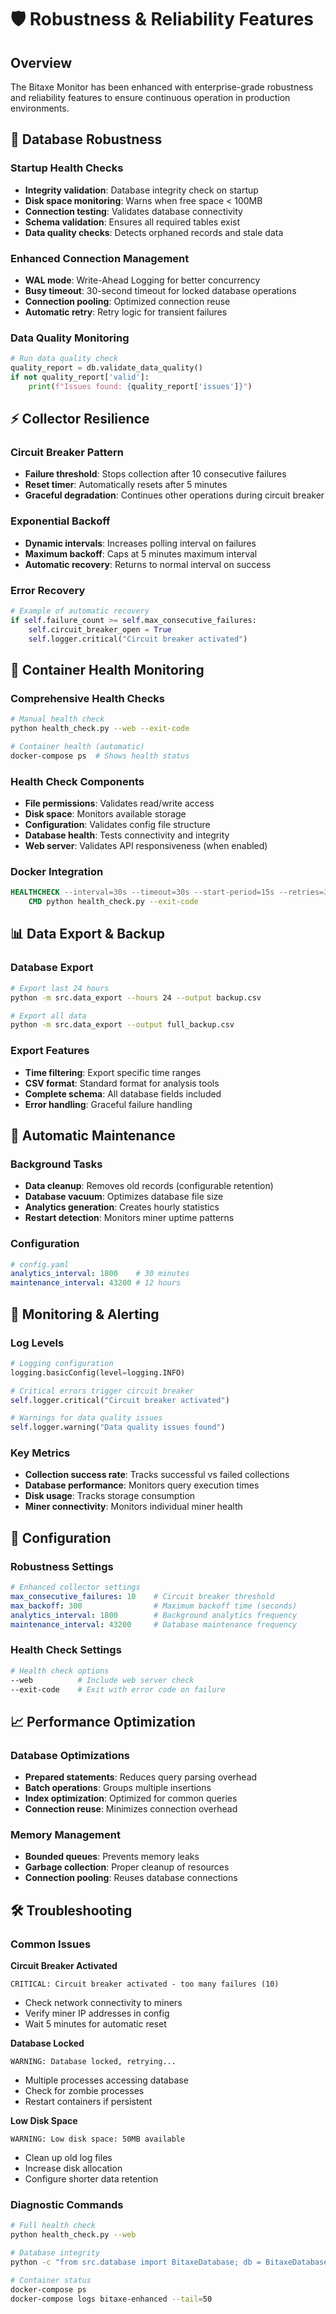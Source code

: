# 🛡️ Robustness & Reliability Features

## Overview

The Bitaxe Monitor has been enhanced with enterprise-grade robustness and reliability features to ensure continuous operation in production environments.

## 🔧 Database Robustness

### Startup Health Checks
- **Integrity validation**: Database integrity check on startup
- **Disk space monitoring**: Warns when free space < 100MB
- **Connection testing**: Validates database connectivity
- **Schema validation**: Ensures all required tables exist
- **Data quality checks**: Detects orphaned records and stale data

### Enhanced Connection Management
- **WAL mode**: Write-Ahead Logging for better concurrency
- **Busy timeout**: 30-second timeout for locked database operations
- **Connection pooling**: Optimized connection reuse
- **Automatic retry**: Retry logic for transient failures

### Data Quality Monitoring
```python
# Run data quality check
quality_report = db.validate_data_quality()
if not quality_report['valid']:
    print(f"Issues found: {quality_report['issues']}")
```

## ⚡ Collector Resilience

### Circuit Breaker Pattern
- **Failure threshold**: Stops collection after 10 consecutive failures
- **Reset timer**: Automatically resets after 5 minutes
- **Graceful degradation**: Continues other operations during circuit breaker

### Exponential Backoff
- **Dynamic intervals**: Increases polling interval on failures
- **Maximum backoff**: Caps at 5 minutes maximum interval
- **Automatic recovery**: Returns to normal interval on success

### Error Recovery
```python
# Example of automatic recovery
if self.failure_count >= self.max_consecutive_failures:
    self.circuit_breaker_open = True
    self.logger.critical("Circuit breaker activated")
```

## 🐳 Container Health Monitoring

### Comprehensive Health Checks
```bash
# Manual health check
python health_check.py --web --exit-code

# Container health (automatic)
docker-compose ps  # Shows health status
```

### Health Check Components
- **File permissions**: Validates read/write access
- **Disk space**: Monitors available storage
- **Configuration**: Validates config file structure
- **Database health**: Tests connectivity and integrity
- **Web server**: Validates API responsiveness (when enabled)

### Docker Integration
```dockerfile
HEALTHCHECK --interval=30s --timeout=30s --start-period=15s --retries=3 \
    CMD python health_check.py --exit-code
```

## 📊 Data Export & Backup

### Database Export
```bash
# Export last 24 hours
python -m src.data_export --hours 24 --output backup.csv

# Export all data
python -m src.data_export --output full_backup.csv
```

### Export Features
- **Time filtering**: Export specific time ranges
- **CSV format**: Standard format for analysis tools
- **Complete schema**: All database fields included
- **Error handling**: Graceful failure handling

## 🔄 Automatic Maintenance

### Background Tasks
- **Data cleanup**: Removes old records (configurable retention)
- **Database vacuum**: Optimizes database file size
- **Analytics generation**: Creates hourly statistics
- **Restart detection**: Monitors miner uptime patterns

### Configuration
```yaml
# config.yaml
analytics_interval: 1800    # 30 minutes
maintenance_interval: 43200 # 12 hours
```

## 🚨 Monitoring & Alerting

### Log Levels
```python
# Logging configuration
logging.basicConfig(level=logging.INFO)

# Critical errors trigger circuit breaker
self.logger.critical("Circuit breaker activated")

# Warnings for data quality issues
self.logger.warning("Data quality issues found")
```

### Key Metrics
- **Collection success rate**: Tracks successful vs failed collections
- **Database performance**: Monitors query execution times
- **Disk usage**: Tracks storage consumption
- **Miner connectivity**: Monitors individual miner health

## 🔧 Configuration

### Robustness Settings
```yaml
# Enhanced collector settings
max_consecutive_failures: 10    # Circuit breaker threshold
max_backoff: 300                # Maximum backoff time (seconds)
analytics_interval: 1800        # Background analytics frequency
maintenance_interval: 43200     # Database maintenance frequency
```

### Health Check Settings
```bash
# Health check options
--web          # Include web server check
--exit-code    # Exit with error code on failure
```

## 📈 Performance Optimization

### Database Optimizations
- **Prepared statements**: Reduces query parsing overhead
- **Batch operations**: Groups multiple insertions
- **Index optimization**: Optimized for common queries
- **Connection reuse**: Minimizes connection overhead

### Memory Management
- **Bounded queues**: Prevents memory leaks
- **Garbage collection**: Proper cleanup of resources
- **Connection pooling**: Reuses database connections

## 🛠️ Troubleshooting

### Common Issues

**Circuit Breaker Activated**
```
CRITICAL: Circuit breaker activated - too many failures (10)
```
- Check network connectivity to miners
- Verify miner IP addresses in config
- Wait 5 minutes for automatic reset

**Database Locked**
```
WARNING: Database locked, retrying...
```
- Multiple processes accessing database
- Check for zombie processes
- Restart containers if persistent

**Low Disk Space**
```
WARNING: Low disk space: 50MB available
```
- Clean up old log files
- Increase disk allocation
- Configure shorter data retention

### Diagnostic Commands
```bash
# Full health check
python health_check.py --web

# Database integrity
python -c "from src.database import BitaxeDatabase; db = BitaxeDatabase(); print(db.validate_data_quality())"

# Container status
docker-compose ps
docker-compose logs bitaxe-enhanced --tail=50
```